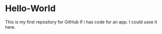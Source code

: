 # Hello-World
This is my first repository for GitHub
If i has code for an app. I could usse it here. 
